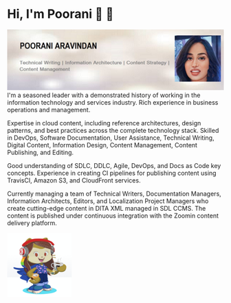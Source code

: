 # Hi, I'm Poorani 👋 👩

<img src="https://github.com/pooraniarvind/pooraniarvind.github.io/blob/master/images/new-banner.jpg" alt="banner that says Poorani Aravindan - Technical Writing | Information Architecture | Content Strategy | Content Management alongside a cartoon illustration of Poorani">
I'm a seasoned leader with a demonstrated history of working in the information technology and services industry. Rich experience in business operations and management.

Expertise in cloud content, including reference architectures, design patterns, and best practices across the complete technology stack. Skilled in DevOps, Software Documentation, User Assistance, Technical Writing, Digital Content, Information Design, Content Management, Content Publishing, and Editing.

Good understanding of SDLC, DDLC, Agile, DevOps, and Docs as Code key concepts. Experience in creating CI pipelines for publishing content using TravisCI, Amazon S3, and CloudFront services.

Currently managing a team of Technical Writers, Documentation Managers, Information Architects, Editors, and Localization Project Managers who create cutting-edge content in DITA XML managed in SDL CCMS. The content is published under continuous integration with the Zoomin content delivery platform.

<img align="left" width="150" height="150" src="https://github.com/pooraniarvind/pooraniarvind.github.io/blob/master/images/poorani-rotating.gif?raw=true">

